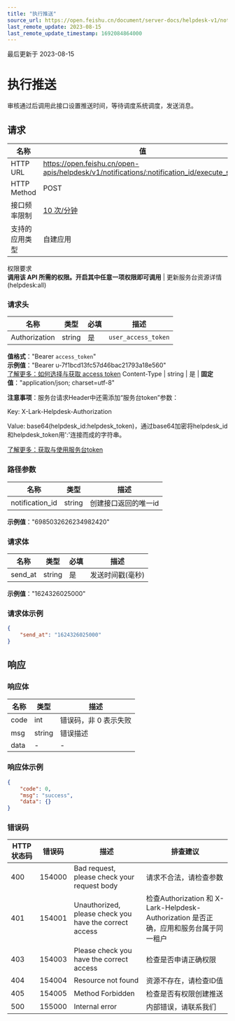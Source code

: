 ```yaml
---
title: "执行推送"
source_url: https://open.feishu.cn/document/server-docs/helpdesk-v1/notification/execute_send
last_remote_update: 2023-08-15
last_remote_update_timestamp: 1692084864000
---
```

最后更新于 2023-08-15

# 执行推送

审核通过后调用此接口设置推送时间，等待调度系统调度，发送消息。

## 请求
名称 | 值
---|---
HTTP URL | https://open.feishu.cn/open-apis/helpdesk/v1/notifications/:notification_id/execute_send
HTTP Method | POST
接口频率限制 | [10 次/分钟](https://open.feishu.cn/document/ukTMukTMukTM/uUzN04SN3QjL1cDN)
支持的应用类型 | 自建应用
权限要求  
            **调用该 API 所需的权限。开启其中任意一项权限即可调用** | 更新服务台资源详情(helpdesk:all)

### 请求头

名称 | 类型 | 必填 | 描述
--- | --- | --- | ---
Authorization | string | 是 | `user_access_token`  
**值格式**："Bearer `access_token`"  
**示例值**："Bearer u-7f1bcd13fc57d46bac21793a18e560"  
[了解更多：如何选择与获取 access token](https://open.feishu.cn/document/uAjLw4CM/ugTN1YjL4UTN24CO1UjN/trouble-shooting/how-to-choose-which-type-of-token-to-use)
Content-Type | string | 是 | **固定值**："application/json; charset=utf-8"

**注意事项**：服务台请求Header中还需添加“服务台token”参数：

Key: X-Lark-Helpdesk-Authorization

Value: base64(helpdesk_id:helpdesk_token)，通过base64加密将helpdesk_id和helpdesk_token用':'连接而成的字符串。

[了解更多：获取与使用服务台token](https://open.feishu.cn/document/ukTMukTMukTM/ugDOyYjL4gjM24CO4IjN)

### 路径参数

名称 | 类型 | 描述
--- | --- | ---
notification_id | string | 创建接口返回的唯一id  
**示例值**："6985032626234982420"

### 请求体

名称 | 类型 | 必填 | 描述
--- | --- | --- | ---
send_at | string | 是 | 发送时间戳(毫秒)  
**示例值**："1624326025000"

### 请求体示例
```json
{
    "send_at": "1624326025000"
}
```

## 响应

### 响应体

名称 | 类型 | 描述
--- | --- | ---
code | int | 错误码，非 0 表示失败
msg | string | 错误描述
data | \- | \-

### 响应体示例
```json
{
    "code": 0,
    "msg": "success",
    "data": {}
}
```

### 错误码

HTTP状态码 | 错误码 | 描述 | 排查建议
--- | --- | --- | ---
400 | 154000 | Bad request, please check your request body | 请求不合法，请检查参数
401 | 154001 | Unauthorized, please check you have the correct access | 检查Authorization 和 X-Lark-Helpdesk-Authorization 是否正确，应用和服务台属于同一租户
403 | 154003 | Please check you have the correct access | 检查是否申请正确权限
404 | 154004 | Resource not found | 资源不存在，请检查ID值
405 | 154005 | Method Forbidden | 检查是否有权限创建推送
500 | 155000 | Internal error | 内部错误，请联系我们
